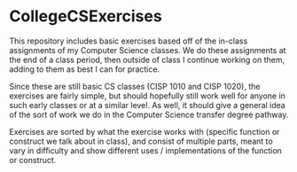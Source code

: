 # CollegeCSExercises

This repository includes basic exercises based off of the in-class assignments of my Computer Science classes. We do these assignments at the end of a class period, then outside of class I continue working on them, adding to them as best I can for practice.

Since these are still basic CS classes (CISP 1010 and CISP 1020), the exercises are fairly simple, but should hopefully still work well for anyone in such early classes or at a similar level. As well, it should give a general idea of the sort of work we do in the Computer Science transfer degree pathway.

Exercises are sorted by what the exercise works with (specific function or construct we talk about in class), and consist of multiple parts, meant to vary in difficulty and show different uses / implementations of the function or construct.
